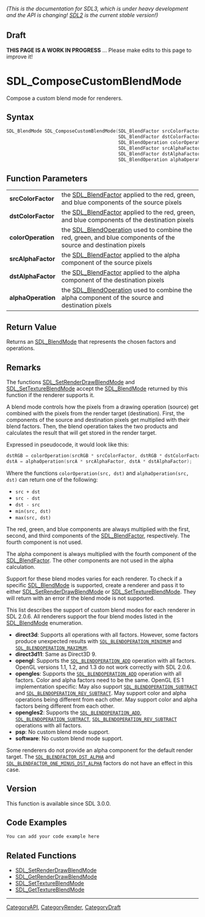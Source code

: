 ###### (This is the documentation for SDL3, which is under heavy development and the API is changing! [SDL2](https://wiki.libsdl.org/SDL2/) is the current stable version!)

## Draft

**THIS PAGE IS A WORK IN PROGRESS** ... Please make edits to this page to improve it!
# SDL_ComposeCustomBlendMode

Compose a custom blend mode for renderers.

## Syntax

```c
SDL_BlendMode SDL_ComposeCustomBlendMode(SDL_BlendFactor srcColorFactor,
                                         SDL_BlendFactor dstColorFactor,
                                         SDL_BlendOperation colorOperation,
                                         SDL_BlendFactor srcAlphaFactor,
                                         SDL_BlendFactor dstAlphaFactor,
                                         SDL_BlendOperation alphaOperation);

```

## Function Parameters

|                        |                                                                                                                                       |
| ---------------------- | ------------------------------------------------------------------------------------------------------------------------------------- |
| **srcColorFactor**     | the [SDL_BlendFactor](SDL_BlendFactor.md) applied to the red, green, and blue components of the source pixels                            |
| **dstColorFactor**     | the [SDL_BlendFactor](SDL_BlendFactor.md) applied to the red, green, and blue components of the destination pixels                       |
| **colorOperation**     | the [SDL_BlendOperation](SDL_BlendOperation.md) used to combine the red, green, and blue components of the source and destination pixels |
| **srcAlphaFactor**     | the [SDL_BlendFactor](SDL_BlendFactor.md) applied to the alpha component of the source pixels                                            |
| **dstAlphaFactor**     | the [SDL_BlendFactor](SDL_BlendFactor.md) applied to the alpha component of the destination pixels                                       |
| **alphaOperation**     | the [SDL_BlendOperation](SDL_BlendOperation.md) used to combine the alpha component of the source and destination pixels                 |

## Return Value

Returns an [SDL_BlendMode](SDL_BlendMode.md) that represents the chosen
factors and operations.

## Remarks

The functions [SDL_SetRenderDrawBlendMode](SDL_SetRenderDrawBlendMode.md) and
[SDL_SetTextureBlendMode](SDL_SetTextureBlendMode.md) accept the
[SDL_BlendMode](SDL_BlendMode.md) returned by this function if the renderer
supports it.

A blend mode controls how the pixels from a drawing operation (source) get
combined with the pixels from the render target (destination). First, the
components of the source and destination pixels get multiplied with their
blend factors. Then, the blend operation takes the two products and
calculates the result that will get stored in the render target.

Expressed in pseudocode, it would look like this:

```c
dstRGB = colorOperation(srcRGB * srcColorFactor, dstRGB * dstColorFactor);
dstA = alphaOperation(srcA * srcAlphaFactor, dstA * dstAlphaFactor);
```

Where the functions `colorOperation(src, dst)` and `alphaOperation(src,
dst)` can return one of the following:

- `src + dst`
- `src - dst`
- `dst - src`
- `min(src, dst)`
- `max(src, dst)`

The red, green, and blue components are always multiplied with the first,
second, and third components of the [SDL_BlendFactor](SDL_BlendFactor.md),
respectively. The fourth component is not used.

The alpha component is always multiplied with the fourth component of the
[SDL_BlendFactor](SDL_BlendFactor.md). The other components are not used in
the alpha calculation.

Support for these blend modes varies for each renderer. To check if a
specific [SDL_BlendMode](SDL_BlendMode.md) is supported, create a renderer and
pass it to either [SDL_SetRenderDrawBlendMode](SDL_SetRenderDrawBlendMode.md)
or [SDL_SetTextureBlendMode](SDL_SetTextureBlendMode.md). They will return
with an error if the blend mode is not supported.

This list describes the support of custom blend modes for each renderer in
SDL 2.0.6. All renderers support the four blend modes listed in the
[SDL_BlendMode](SDL_BlendMode.md) enumeration.

- **direct3d**: Supports all operations with all factors. However, some
  factors produce unexpected results with
  [`SDL_BLENDOPERATION_MINIMUM`](SDL_BLENDOPERATION_MINIMUM) and
  [`SDL_BLENDOPERATION_MAXIMUM`](SDL_BLENDOPERATION_MAXIMUM).
- **direct3d11**: Same as Direct3D 9.
- **opengl**: Supports the
  [`SDL_BLENDOPERATION_ADD`](SDL_BLENDOPERATION_ADD) operation with all
  factors. OpenGL versions 1.1, 1.2, and 1.3 do not work correctly with SDL
  2.0.6.
- **opengles**: Supports the
  [`SDL_BLENDOPERATION_ADD`](SDL_BLENDOPERATION_ADD) operation with all
  factors. Color and alpha factors need to be the same. OpenGL ES 1
  implementation specific: May also support
  [`SDL_BLENDOPERATION_SUBTRACT`](SDL_BLENDOPERATION_SUBTRACT) and
  [`SDL_BLENDOPERATION_REV_SUBTRACT`](SDL_BLENDOPERATION_REV_SUBTRACT). May
  support color and alpha operations being different from each other. May
  support color and alpha factors being different from each other.
- **opengles2**: Supports the
  [`SDL_BLENDOPERATION_ADD`](SDL_BLENDOPERATION_ADD),
  [`SDL_BLENDOPERATION_SUBTRACT`](SDL_BLENDOPERATION_SUBTRACT),
  [`SDL_BLENDOPERATION_REV_SUBTRACT`](SDL_BLENDOPERATION_REV_SUBTRACT)
  operations with all factors.
- **psp**: No custom blend mode support.
- **software**: No custom blend mode support.

Some renderers do not provide an alpha component for the default render
target. The [`SDL_BLENDFACTOR_DST_ALPHA`](SDL_BLENDFACTOR_DST_ALPHA) and
[`SDL_BLENDFACTOR_ONE_MINUS_DST_ALPHA`](SDL_BLENDFACTOR_ONE_MINUS_DST_ALPHA)
factors do not have an effect in this case.

## Version

This function is available since SDL 3.0.0.

## Code Examples

```c++
You can add your code example here
```

## Related Functions

* [SDL_SetRenderDrawBlendMode](SDL_SetRenderDrawBlendMode.md)
* [SDL_GetRenderDrawBlendMode](SDL_GetRenderDrawBlendMode.md)
* [SDL_SetTextureBlendMode](SDL_SetTextureBlendMode.md)
* [SDL_GetTextureBlendMode](SDL_GetTextureBlendMode.md)

----
[CategoryAPI](CategoryAPI.md), [CategoryRender](CategoryRender.md), [CategoryDraft](CategoryDraft.md)
